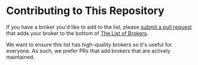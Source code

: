 # Contributing to This Repository

If you have a broker you'd like to add to the list, please
[submit a pull request](https://github.com/osbkit/brokerlist/compare)
that adds your broker to the bottom of [The List of Brokers](./README.md#the-list-of-brokers).

We want to ensure this list has high-quality brokers so it's useful for
everyone. As such, we prefer PRs that add brokers that are actively maintained.
